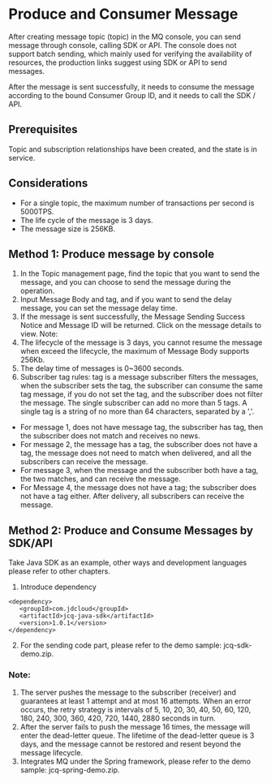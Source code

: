 # Produce and Consumer Message
After creating message topic (topic) in the MQ console, you can send message through console, calling SDK or API. The console does not support batch sending, which mainly used for verifying the availability of resources, the production links suggest using SDK or API to send messages. 

After the message is sent successfully, it needs to consume the message according to the bound Consumer Group ID, and it needs to call the SDK / API.
## Prerequisites

Topic and subscription relationships have been created, and the state is in service.

## Considerations
- For a single topic, the maximum number of transactions per second is 5000TPS.
- The life cycle of the message is 3 days.
- The message size is 256KB.
## Method 1: Produce message by console
1. In the Topic management page, find the topic that you want to send the message, and you can choose to send the message during the operation. 
2. Input Message Body and tag, and if you want to send the delay message, you can set the message delay time. 
3. If the message is sent successfully, the Message Sending Success Notice and Message ID will be returned. Click on the message details to view. 
Note:
1. The lifecycle of the message is 3 days, you cannot resume the message when exceed the lifecycle, the maximum of Message Body supports 256Kb.
2. The delay time of messages is 0~3600 seconds.
3. Subscriber tag rules: tag is a message subscriber filters the messages, when the subscriber sets the tag, the subscriber can consume the same tag message, if you do not set the tag, and the subscriber does not filter the message. The single subscriber can add no more than 5 tags. A single tag is a string of no more than 64 characters, separated by a ','. 

* For message 1, does not have message tag, the subscriber has tag, then the subscriber does not match and receives no news.
* For message 2, the message has a tag, the subscriber does not have a tag, the message does not need to match when delivered, and all the subscribers can receive the message.
* For message 3, when the message and the subscriber both have a tag, the two matches, and can receive the message. 
* For Message 4, the message does not have a tag; the subscriber does not have a tag either. After delivery, all subscribers can receive the message. 
## Method 2: Produce and Consume Messages by SDK/API
Take Java SDK as an example, other ways and development languages please refer to other chapters.

1. Introduce dependency
```
<dependency>
   <groupId>com.jdcloud</groupId>
   <artifactId>jcq-java-sdk</artifactId>
   <version>1.0.1</version>
</dependency>
```
2. For the sending code part, please refer to the demo sample: jcq-sdk-demo.zip.

### Note:
1. The server pushes the message to the subscriber (receiver) and guarantees at least 1 attempt and at most 16 attempts. When an error occurs, the retry strategy is intervals of 5, 10, 20, 30, 40, 50, 60, 120, 180, 240, 300, 360, 420, 720, 1440, 2880 seconds in turn.
2. After the server fails to push the message 16 times, the message will enter the dead-letter queue. The lifetime of the dead-letter queue is 3 days, and the message cannot be restored and resent beyond the message lifecycle. 
3. Integrates MQ under the Spring framework, please refer to the demo sample: jcq-spring-demo.zip.

